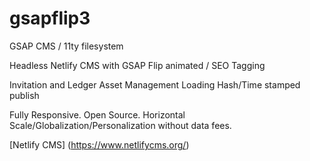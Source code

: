 # gsapflip3
GSAP CMS / 11ty filesystem

Headless Netlify CMS with GSAP Flip animated / SEO Tagging 

Invitation and Ledger Asset Management Loading Hash/Time stamped publish

Fully Responsive. Open Source. Horizontal Scale/Globalization/Personalization without data fees.

[Netlify CMS] (https://www.netlifycms.org/)
